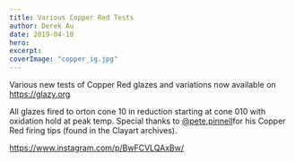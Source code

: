 ```yaml
---
title: Various Copper Red Tests
author: Derek Au
date: 2019-04-10
hero: 
excerpt: 
coverImage: "copper_ig.jpg"
---
```


Various new tests of Copper Red glazes and variations now available on https://glazy.org

All glazes fired to orton cone 10 in reduction starting at cone 010 with oxidation hold at peak temp. Special thanks to [@pete.pinnell](https://www.instagram.com/pete.pinnell/)for his Copper Red firing tips (found in the Clayart archives).

https://www.instagram.com/p/BwFCVLQAxBw/
